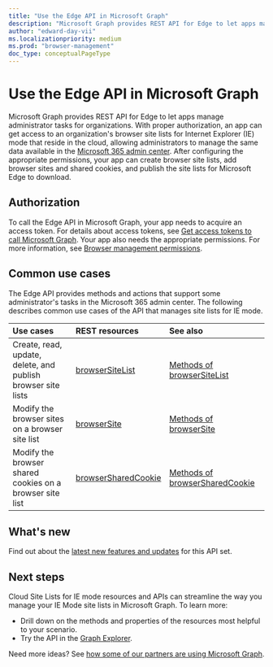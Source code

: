 ```yaml
---
title: "Use the Edge API in Microsoft Graph"
description: "Microsoft Graph provides REST API for Edge to let apps manage administrator tasks for organizations."
author: "edward-day-vii"
ms.localizationpriority: medium
ms.prod: "browser-management"
doc_type: conceptualPageType
---
```


# Use the Edge API in Microsoft Graph

Microsoft Graph provides REST API for Edge to let apps manage administrator tasks for organizations. With proper authorization, an app can get access to an organization's browser site lists for Internet Explorer (IE) mode that reside in the cloud, allowing administrators to manage the same data available in the [Microsoft 365 admin center](https://admin.microsoft.com/). After configuring the appropriate permissions, your app can create browser site lists, add browser sites and shared cookies, and publish the site lists for Microsoft Edge to download.

## Authorization

To call the Edge API in Microsoft Graph, your app needs to acquire an access token. For details about access tokens, see [Get access tokens to call Microsoft Graph](/graph/auth/). Your app also needs the appropriate permissions. For more information, see [Browser management permissions](/graph/permissions-reference#browser-management-permissions).

## Common use cases

The Edge API provides methods and actions that support some administrator's tasks in the Microsoft 365 admin center. The following describes common use cases of the API that manages site lists for IE mode.

| Use cases | REST resources | See also |
|:----------|:---------------|:---------|
| Create, read, update, delete, and publish browser site lists | [browserSiteList](../resources/browserSiteList.md) | [Methods of browserSiteList](../resources/browserSiteList.md#methods) |
| Modify the browser sites on a browser site list | [browserSite](../resources/browsersite.md) | [Methods of browserSite](../resources/browsersite.md#methods) |
| Modify the browser shared cookies on a browser site list | [browserSharedCookie](../resources/browsersharedcookie.md) | [Methods of browserSharedCookie](../resources/browsersharedcookie.md#methods) |

## What's new
Find out about the [latest new features and updates](/graph/whats-new-overview) for this API set.

## Next steps
Cloud Site Lists for IE mode resources and APIs can streamline the way you manage your IE Mode site lists in Microsoft Graph. To learn more:

- Drill down on the methods and properties of the resources most helpful to your scenario.
- Try the API in the [Graph Explorer](https://developer.microsoft.com/graph/graph-explorer).

Need more ideas? See [how some of our partners are using Microsoft Graph](https://developer.microsoft.com/graph/partners).
